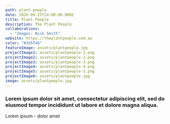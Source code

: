 ```yaml
---
path: plant-people
date: 2020-04-25T14:00:00.000Z
title: Plant People
description: The Plant People
collaborations:
  - "Images: Nick Smith"
website: https://theplantpeople.com.au
color: "#3d5f46"
featureImage: assets/plantpeople.jpg
projectImage1: assets/plantpeople-1.png
projectImage2: assets/plantpeople-2.png
projectImage3: assets/plantpeople-3.png
projectImage4: assets/plantpeople-4.png
projectImage5: assets/plantpeople-5.png
projectImage6: assets/plantpeople.jpg
image: assets/plantpeople.jpg
---
```

### Lorem ipsum dolor sit amet, consectetur adipiscing elit, sed do eiusmod tempor incididunt ut labore et dolore magna aliqua.

Lorem ipsum - dolor amet
